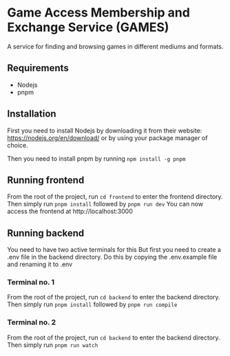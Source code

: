 # Game Access Membership and Exchange Service (GAMES)  
A service for finding and browsing games in different mediums and formats.


## Requirements
* Nodejs
* pnpm

## Installation
First you need to install Nodejs by downloading it from their website: https://nodejs.org/en/download/ or by using your package manager of choice.

Then you need to install pnpm by running ```npm install -g pnpm```

## Running frontend
From the root of the project, run ```cd frontend``` to enter the frontend directory. 
Then simply run ```pnpm install``` followed by ```pnpm run dev```
You can now access the frontend at http://localhost:3000

## Running backend
You need to have two active terminals for this
But first you need to create a .env file in the backend directory. Do this by copying the .env.example file and renaming it to .env

### Terminal no. 1
From the root of the project, run ```cd backend``` to enter the backend directory. 
Then simply run ```pnpm install``` followed by ```pnpm run compile```

### Terminal no. 2
From the root of the project, run ```cd backend``` to enter the backend directory.
Then simply run ```pnpm run watch```
